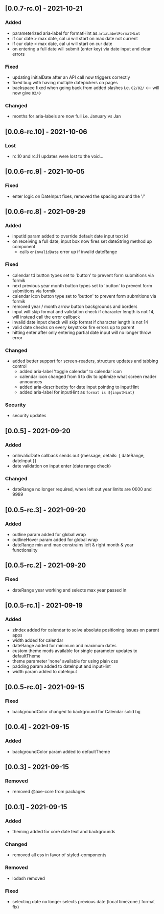 ## [0.0.7-rc.0] - 2021-10-21
### Added
- parameterized aria-label for formatHint as `ariaLabelFormatHint`
- if cur date > max date, cal ui will start on max date not current
- if cur date < max date, cal ui will start on cur date
- on entering a full date will submit (enter key) via date input and clear errors

### Fixed
- updating initialDate after an API call now triggers correctly
- fixed bug with having multiple datepickers on pages
- backspace fixed when going back from added slashes i.e. `02/02/` <-- will now give `02/0`

### Changed
- months for aria-labels are now full i.e. January vs Jan

## [0.0.6-rc.10] - 2021-10-06
### Lost
- rc.10 and rc.11 updates were lost to the void...

## [0.0.6-rc.9] - 2021-10-05
### Fixed
- enter logic on DateInput fixes, removed the spacing around the '/'

## [0.0.6-rc.8] - 2021-09-29
### Added
- inputId param added to override default date input text id
- on receiving a full date, input box now fires set dateString method up component
  - calls `onInvalidDate` error up if invalid dateRange

### Fixed
- calendar td button types set to 'button' to prevent form submitions via formik
- next previous year month button types set to 'button' to prevent form submitions via formik
- calendar icon button type set to 'button' to prevent form submitions via formik
- removed year / month arrow button backgrounds and borders
- input <enter> will skip format and validation check if character length is not 14, will instead call the error callback
- invalid date input check will skip format if character length is not 14
- valid date checks on every keystroke fire errors up to parent
- hitting enter after only entering partial date input will no longer throw error

### Changed
- added better support for screen-readers, structure updates and tabbing control
  - added aria-label 'toggle calendar' to calendar icon 
  - calendar icon changed from li to div to optimize what screen reader announces
  - added aria-describedby for date input pointing to inputHint
  - added aria-label for inputHint as `format is ${inputHint}`

### Security
- security updates

## [0.0.5] - 2021-09-20
### Added
- onInvalidDate callback sends out {message, details: { dateRange, dateInput }}
- date validation on input enter (date range check)

### Changed
- dateRange no longer required, when left out year limits are 0000 and 9999

## [0.0.5-rc.3] - 2021-09-20
### Added
- outline param added for global wrap
- outlineHover param added for global wrap
- dateRange min and max constrains left & right month & year functionality

## [0.0.5-rc.2] - 2021-09-20
### Fixed
- dateRange year working and selects max year passed in

## [0.0.5-rc.1] - 2021-09-19
### Added
- zIndex added for calendar to solve absolute positioning issues on parent apps
- width added for calendar
- dateRange added for minimum and maximum dates
- custom theme mods available for single parameter updates to defaultTheme
- theme parameter 'none' available for using plain css 
- padding param added to dateInput and inputHint
- width param added to dateInput

## [0.0.5-rc.0] - 2021-09-15
### Fixed
- backgroundColor changed to background for Calendar solid bg

## [0.0.4] - 2021-09-15
### Added
- backgroundColor param added to defaultTheme

## [0.0.3] - 2021-09-15
### Removed
- removed @axe-core from packages

## [0.0.1] - 2021-09-15
### Added
- theming added for core date text and backgrounds

### Changed
- removed all css in favor of styled-components

### Removed
- lodash removed

### Fixed
- selecting date no longer selects previous date (local timezone / format fix)